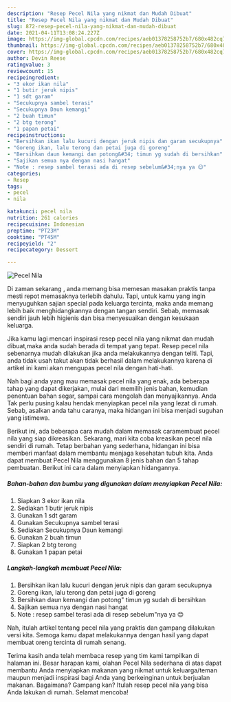 ```yaml
---
description: "Resep Pecel Nila yang nikmat dan Mudah Dibuat"
title: "Resep Pecel Nila yang nikmat dan Mudah Dibuat"
slug: 872-resep-pecel-nila-yang-nikmat-dan-mudah-dibuat
date: 2021-04-11T13:08:24.227Z
image: https://img-global.cpcdn.com/recipes/aeb01378258752b7/680x482cq70/pecel-nila-foto-resep-utama.jpg
thumbnail: https://img-global.cpcdn.com/recipes/aeb01378258752b7/680x482cq70/pecel-nila-foto-resep-utama.jpg
cover: https://img-global.cpcdn.com/recipes/aeb01378258752b7/680x482cq70/pecel-nila-foto-resep-utama.jpg
author: Devin Reese
ratingvalue: 3
reviewcount: 15
recipeingredient:
- "3 ekor ikan nila"
- "1 butir jeruk nipis"
- "1 sdt garam"
- "Secukupnya sambel terasi"
- "Secukupnya Daun kemangi"
- "2 buah timun"
- "2 btg terong"
- "1 papan petai"
recipeinstructions:
- "Bersihkan ikan lalu kucuri dengan jeruk nipis dan garam secukupnya"
- "Goreng ikan, lalu terong dan petai juga di goreng"
- "Bersihkan daun kemangi dan potong&#34; timun yg sudah di bersihkan"
- "Sajikan semua nya dengan nasi hangat"
- "Note : resep sambel terasi ada di resep sebelum&#34;nya ya 😊"
categories:
- Resep
tags:
- pecel
- nila

katakunci: pecel nila 
nutrition: 261 calories
recipecuisine: Indonesian
preptime: "PT23M"
cooktime: "PT45M"
recipeyield: "2"
recipecategory: Dessert

---
```



![Pecel Nila](https://img-global.cpcdn.com/recipes/aeb01378258752b7/680x482cq70/pecel-nila-foto-resep-utama.jpg)

Di zaman  sekarang , anda memang bisa memesan masakan praktis tanpa mesti repot memasaknya terlebih dahulu. Tapi, untuk kamu yang ingin menyuguhkan sajian special pada keluarga tercinta, maka anda memang lebih baik menghidangkannya dengan tangan sendiri. Sebab, memasak sendiri jauh lebih higienis dan bisa menyesuaikan dengan kesukaan keluarga.

Jika kamu lagi mencari inspirasi resep pecel nila yang nikmat dan mudah dibuat,maka anda sudah berada di tempat yang tepat. Resep pecel nila  sebenarnya mudah dilakukan jika anda melakukannya dengan teliti. Tapi, anda tidak usah takut akan tidak berhasil dalam melakukannya 
karena di artikel ini kami akan mengupas pecel nila dengan hati-hati.  



Nah bagi anda yang mau memasak pecel nila yang enak, ada beberapa tahap yang dapat dikerjakan, mulai dari memilih jenis bahan, kemudian penentuan bahan segar, sampai cara mengolah dan menyajikannya. Anda Tak perlu pusing kalau hendak menyiapkan pecel nila yang lezat di rumah. Sebab, asalkan anda  tahu caranya, maka hidangan ini bisa menjadi suguhan yang istimewa.

Berikut ini, ada beberapa cara mudah dalam memasak caramembuat pecel nila yang siap dikreasikan. Sekarang, mari kita coba kreasikan pecel nila sendiri di rumah. Tetap berbahan yang sederhana, hidangan ini bisa memberi manfaat dalam membantu menjaga kesehatan tubuh kita. Anda dapat membuat Pecel Nila menggunakan 8 jenis bahan dan 5 tahap pembuatan. Berikut ini cara dalam menyiapkan hidangannya.

<!--inarticleads1-->

##### Bahan-bahan dan bumbu yang digunakan dalam menyiapkan Pecel Nila:

1. Siapkan 3 ekor ikan nila
1. Sediakan 1 butir jeruk nipis
1. Gunakan 1 sdt garam
1. Gunakan Secukupnya sambel terasi
1. Sediakan Secukupnya Daun kemangi
1. Gunakan 2 buah timun
1. Siapkan 2 btg terong
1. Gunakan 1 papan petai




<!--inarticleads2-->

##### Langkah-langkah membuat Pecel Nila:

1. Bersihkan ikan lalu kucuri dengan jeruk nipis dan garam secukupnya
1. Goreng ikan, lalu terong dan petai juga di goreng
1. Bersihkan daun kemangi dan potong&#34; timun yg sudah di bersihkan
1. Sajikan semua nya dengan nasi hangat
1. Note : resep sambel terasi ada di resep sebelum&#34;nya ya 😊




Nah, itulah artikel tentang  pecel nila  yang praktis dan gampang dilakukan versi kita. Semoga kamu dapat melakukannya dengan hasil yang dapat membuat oreng tercinta di rumah senang. 

Terima kasih anda telah membaca resep yang tim kami tampilkan di halaman ini. Besar harapan kami, olahan  Pecel Nila sederhana di atas dapat membantu Anda menyiapkan makanan yang nikmat untuk keluarga/teman maupun menjadi inspirasi bagi Anda yang berkeinginan untuk berjualan makanan. Bagaimana? Gampang kan? Itulah resep pecel nila yang bisa Anda lakukan di rumah. Selamat mencoba!

